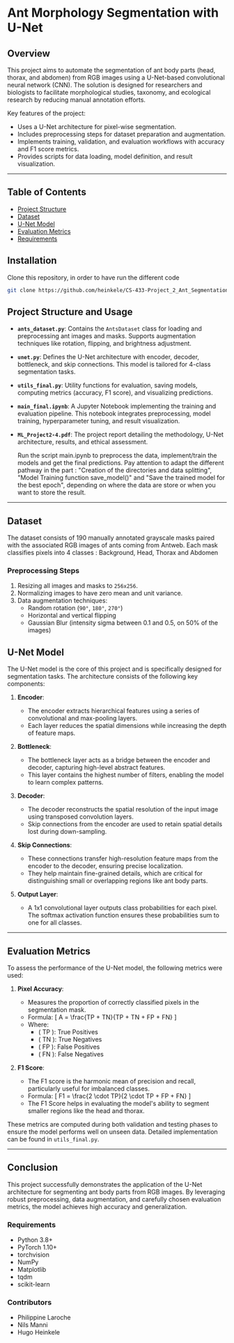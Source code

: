 # Ant Morphology Segmentation with U-Net

## Overview
This project aims to automate the segmentation of ant body parts (head, thorax, and abdomen) from RGB images using a U-Net-based convolutional neural network (CNN). The solution is designed for researchers and biologists to facilitate morphological studies, taxonomy, and ecological research by reducing manual annotation efforts.

Key features of the project:
- Uses a U-Net architecture for pixel-wise segmentation.
- Includes preprocessing steps for dataset preparation and augmentation.
- Implements training, validation, and evaluation workflows with accuracy and F1 score metrics.
- Provides scripts for data loading, model definition, and result visualization.

---

## Table of Contents
- [Project Structure](#project-structure)
- [Dataset](#dataset)
- [U-Net Model](#u-net-model)
- [Evaluation Metrics](#evaluation-metrics)
- [Requirements](#requirements)

## Installation 

Clone this repository, in order to have run the different code

```bash
git clone https://github.com/heinkele/CS-433-Project_2_Ant_Segmentation
```

## Project Structure and Usage
- **`ants_dataset.py`**:
  Contains the `AntsDataset` class for loading and preprocessing ant images and masks. Supports augmentation techniques like rotation, flipping, and brightness adjustment.
  
- **`unet.py`**:
  Defines the U-Net architecture with encoder, decoder, bottleneck, and skip connections. This model is tailored for 4-class segmentation tasks.
  
- **`utils_final.py`**:
  Utility functions for evaluation, saving models, computing metrics (accuracy, F1 score), and visualizing predictions.

- **`main_final.ipynb`**:
  A Jupyter Notebook implementing the training and evaluation pipeline. This notebook integrates preprocessing, model training, hyperparameter tuning, and result visualization.

- **`ML_Project2-4.pdf`**:
  The project report detailing the methodology, U-Net architecture, results, and ethical assessment.

  Run the script main.ipynb to preprocess the data, implement/train the models and get the final predictions. Pay attention to adapt the different pathway in the part : "Creation of the directories and data splitting", "Model Training   function save_model()" and "Save the trained model for the best epoch",  depending on where the data are store or when you want to store the result.
---

## Dataset
The dataset consists of 190 manually annotated grayscale masks paired with the associated RGB images of ants coming from Antweb. Each mask classifies pixels into 4 classes : Background, Head, Thorax and Abdomen


### Preprocessing Steps
1. Resizing all images and masks to `256x256`.
2. Normalizing images to have zero mean and unit variance.
3. Data augmentation techniques:
   - Random rotation (`90°`, `180°`, `270°`)
   - Horizontal and vertical flipping
   - Gaussian Blur (intensity sigma between 0.1 and 0.5, on 50% of the images)

## U-Net Model

The U-Net model is the core of this project and is specifically designed for segmentation tasks. The architecture consists of the following key components:

1. **Encoder**:
   - The encoder extracts hierarchical features using a series of convolutional and max-pooling layers.
   - Each layer reduces the spatial dimensions while increasing the depth of feature maps.

2. **Bottleneck**:
   - The bottleneck layer acts as a bridge between the encoder and decoder, capturing high-level abstract features.
   - This layer contains the highest number of filters, enabling the model to learn complex patterns.

3. **Decoder**:
   - The decoder reconstructs the spatial resolution of the input image using transposed convolution layers.
   - Skip connections from the encoder are used to retain spatial details lost during down-sampling.

4. **Skip Connections**:
   - These connections transfer high-resolution feature maps from the encoder to the decoder, ensuring precise localization.
   - They help maintain fine-grained details, which are critical for distinguishing small or overlapping regions like ant body parts.

5. **Output Layer**:
   - A 1x1 convolutional layer outputs class probabilities for each pixel. The softmax activation function ensures these probabilities sum to one for all classes.


---

## Evaluation Metrics

To assess the performance of the U-Net model, the following metrics were used:

1. **Pixel Accuracy**:
   - Measures the proportion of correctly classified pixels in the segmentation mask.
   - Formula:
     \[
     A = \frac{TP + TN}{TP + TN + FP + FN}
     \]
   - Where:
     - \( TP \): True Positives
     - \( TN \): True Negatives
     - \( FP \): False Positives
     - \( FN \): False Negatives

2. **F1 Score**:
   - The F1 score is the harmonic mean of precision and recall, particularly useful for imbalanced classes.
   - Formula:
     \[
     F1 = \frac{2 \cdot TP}{2 \cdot TP + FP + FN}
     \]
   - The F1 Score helps in evaluating the model's ability to segment smaller regions like the head and thorax.

These metrics are computed during both validation and testing phases to ensure the model performs well on unseen data. Detailed implementation can be found in `utils_final.py`.


---

## Conclusion

This project successfully demonstrates the application of the U-Net architecture for segmenting ant body parts from RGB images. By leveraging robust preprocessing, data augmentation, and carefully chosen evaluation metrics, the model achieves high accuracy and generalization. 



### Requirements
- Python 3.8+
- PyTorch 1.10+
- torchvision
- NumPy
- Matplotlib
- tqdm
- scikit-learn


### Contributors 
- Philippine Laroche
- Nils Manni
- Hugo Heinkele
